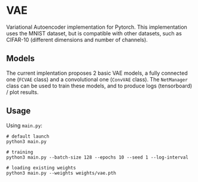 # VAE
Variational Autoencoder implementation for Pytorch. This implementation uses the MNIST dataset, but is compatible with other datasets, such as CIFAR-10 (different dimensions and number of channels).

## Models
The current implentation proposes 2 basic VAE models, a fully connected one (`FCVAE` class) and a convolutional one (`ConvVAE` class). The `NetManager` class can be used to train these models, and to produce logs (tensorboard) / plot results.

## Usage
Using `main.py`:
```shell
# default launch
python3 main.py

# training
python3 main.py --batch-size 128 --epochs 10 --seed 1 --log-interval

# loading existing weights
python3 main.py --weights weights/vae.pth
``` 
